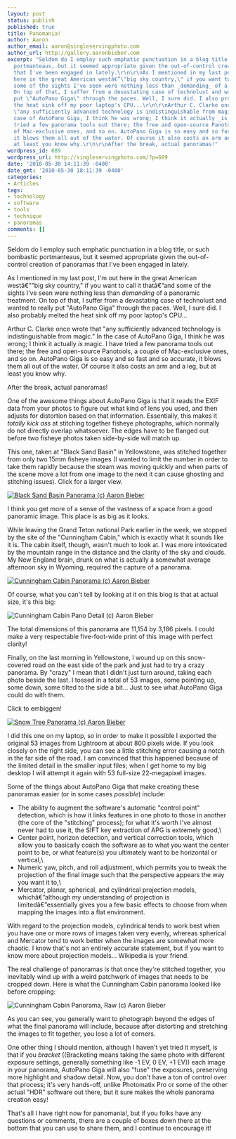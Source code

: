 ```yaml
---
layout: post
status: publish
published: true
title: Panomania!
author: Aaron
author_email: aaron@singleservingphoto.com
author_url: http://gallery.aaronbieber.com
excerpt: "Seldom do I employ such emphatic punctuation in a blog title, or such bombastic
  portmanteaus, but it seemed appropriate given the out-of-control creation of panoramas
  that I've been engaged in lately.\r\n\r\nAs I mentioned in my last post, I'm out
  here in the great American westâ€”\"big sky country,\" if you want to call it thatâ€”and
  some of the sights I've seen were nothing less than _demanding_ of a panoramic treatment.
  On top of that, I suffer from a devastating case of technolust and wanted to really
  put \"AutoPano Giga\" through the paces. Well, I sure did. I also probably melted
  the heat sink off my poor laptop's CPU...\r\n\r\nArthur C. Clarke once wrote that
  \"any sufficiently advanced technology is indistinguishable from magic.\" In the
  case of AutoPano Giga, I think he was wrong; I think it actually _is_ magic. I have
  tried a few panorama tools out there; the free and open-source Panotools, a couple
  of Mac-exclusive ones, and so on. AutoPano Giga is so easy and so fast and so accurate,
  it blows them all out of the water. Of course it also costs an arm and a leg, but
  at least you know why.\r\n\r\nAfter the break, actual panoramas!"
wordpress_id: 689
wordpress_url: http://singleservingphoto.com/?p=689
date: '2010-05-30 14:11:39 -0400'
date_gmt: '2010-05-30 18:11:39 -0400'
categories:
- Articles
tags:
- technology
- software
- tools
- technique
- panoramas
comments: []
---
```

Seldom do I employ such emphatic punctuation in a blog title, or such
bombastic portmanteaus, but it seemed appropriate given the
out-of-control creation of panoramas that I've been engaged in lately.

As I mentioned in my last post, I'm out here in the great American
westâ€”"big sky country," if you want to call it thatâ€”and some of the
sights I've seen were nothing less than _demanding_ of a panoramic
treatment. On top of that, I suffer from a devastating case of
technolust and wanted to really put "AutoPano Giga" through the paces.
Well, I sure did. I also probably melted the heat sink off my poor
laptop's CPU...

Arthur C. Clarke once wrote that "any sufficiently advanced technology
is indistinguishable from magic." In the case of AutoPano Giga, I think
he was wrong; I think it actually _is_ magic. I have tried a few
panorama tools out there; the free and open-source Panotools, a couple
of Mac-exclusive ones, and so on. AutoPano Giga is so easy and so fast
and so accurate, it blows them all out of the water. Of course it also
costs an arm and a leg, but at least you know why.

After the break, actual panoramas!<span id="more"></span><span
id="more-689"></span>

One of the awesome things about AutoPano Giga is that it reads the EXIF
data from your photos to figure out what kind of lens you used, and then
adjusts for distortion based on that information. Essentially, this
makes it _totally kick ass_ at stitching together fisheye photographs,
which normally do not directly overlap whatsoever. The edges have to be
flanged out before two fisheye photos taken side-by-side will match up.

This one, taken at "Black Sand Basin" in Yellowstone, was stitched
together from only two 15mm fisheye images (I wanted to limit the number
in order to take them rapidly because the steam was moving quickly and
when parts of the scene move a lot from one image to the next it can
cause ghosting and stitching issues). Click for a larger view.

[![Black Sand Basin Panorama (c) Aaron
Bieber](http://singleservingphoto.com/wp-content/uploads/2010/05/black-sand-basin-pano-590x288.jpg "Black Sand Basin Panorama (c) Aaron Bieber")](http://singleservingphoto.com/wp-content/uploads/2010/05/black-sand-basin-pano.jpg)

I think you get more of a sense of the vastness of a space from a good
panoramic image. This place is as big as it looks.

While leaving the Grand Teton national Park earlier in the week, we
stopped by the site of the "Cunningham Cabin," which is exactly what it
sounds like it is. The cabin itself, though, wasn't much to look at. I
was more intoxicated by the mountain range in the distance and the
clarity of the sky and clouds. My New England brain, drunk on what is
actually a somewhat average afternoon sky in Wyoming, required the
capture of a panorama.

[![Cunningham Cabin Panorama (c) Aaron
Bieber](http://singleservingphoto.com/wp-content/uploads/2010/05/cunningham-cabin-pano-590x168.jpg "Cunningham Cabin Panorama (c) Aaron Bieber")](http://singleservingphoto.com/wp-content/uploads/2010/05/cunningham-cabin-pano.jpg)

Of course, what you can't tell by looking at it on this blog is that at
actual size, it's this big:

![Cunningham Cabin Pano Detail (c) Aaron
Bieber](http://singleservingphoto.com/wp-content/uploads/2010/05/cunningham-cabin-pano-inset-590x344.jpg "Cunningham Cabin Pano Detail (c) Aaron Bieber")

The total dimensions of this panorama are 11,154 by 3,186 pixels. I
could make a very respectable five-foot-wide print of this image with
perfect clarity!

Finally, on the last morning in Yellowstone, I wound up on this
snow-covered road on the east side of the park and just had to try a
crazy panorama. By "crazy" I mean that I didn't just turn around, taking
each photo beside the last. I tossed in a total of 53 images, some
pointing up, some down, some tilted to the side a bit... Just to see
what AutoPano Giga could do with them.

Click to embiggen!

[![Snow Tree Panorama (c) Aaron
Bieber](http://singleservingphoto.com/wp-content/uploads/2010/05/snow-tree-pano-590x180.jpg "Snow Tree Panorama (c) Aaron Bieber")](http://singleservingphoto.com/wp-content/uploads/2010/05/snow-tree-pano.jpg)

I did this one on my laptop, so in order to make it possible I exported
the original 53 images from Lightroom at about 800 pixels wide. If you
look closely on the right side, you can see a little stitching error
causing a notch in the far side of the road. I am convinced that this
happened because of the limited detail in the smaller input files; when
I get home to my big desktop I will attempt it again with 53 full-size
22-megapixel images.

Some of the things about AutoPano Giga that make creating these
panoramas easier (or in some cases _possible_) include:

* The ability to augment the software's automatic "control point"
detection, which is how it links features in one photo to those in
another (the core of the "stitching" process); for what it's worth I've
almost never had to use it, the SIFT key extraction of APG is extremely
good,\
 * Center point, horizon detection, and vertical correction tools,
which allow you to basically coach the software as to what you want the
center point to be, or what feature(s) you ultimately want to be
horizontal or vertical,\
 * Numeric yaw, pitch, and roll adjustment, which permits you to tweak
the projection of the final image such that the perspective appears the
way you want it to,\
 * Mercator, planar, spherical, and cylindrical projection models,
whichâ€”although my understanding of projection is limitedâ€”essentially
gives you a few basic effects to choose from when mapping the images
into a flat environment.

With regard to the projection models, cylindrical tends to work best
when you have one or more rows of images taken very evenly, whereas
spherical and Mercator tend to work better when the images are somewhat
more chaotic. I know that's not an entirely accurate statement, but if
you want to know more about projection models... Wikipedia is your
friend.

The real challenge of panoramas is that once they're stitched together,
you inevitably wind up with a weird patchwork of images that needs to be
cropped down. Here is what the Cunningham Cabin panorama looked like
before cropping:

![Cunningham Cabin Panorama, Raw (c) Aaron
Bieber](http://singleservingphoto.com/wp-content/uploads/2010/05/cunningham-cabin-pano-raw-590x236.jpg "Cunningham Cabin Panorama, Raw (c) Aaron Bieber")

As you can see, you generally want to photograph beyond the edges of
what the final panorama will include, because after distorting and
stretching the images to fit together, you lose a lot of corners.

One other thing I should mention, although I haven't yet tried it
myself, is that if you _bracket_ ((Bracketing means taking the same
photo with different exposure settings, generally something like -1 EV,
0 EV, +1 EV)) each image in your panorama, AutoPano Giga will also
"fuse" the exposures, preserving more highlight and shadow detail. Now,
you don't have a ton of control over that process; it's very hands-off,
unlike Photomatix Pro or some of the other actual "HDR" software out
there, but it sure makes the whole panorama creation easy!

That's all I have right now for panomania!, but if you folks have any
questions or comments, there are a couple of boxes down there at the
bottom that you can use to share them, and I continue to encourage it!
